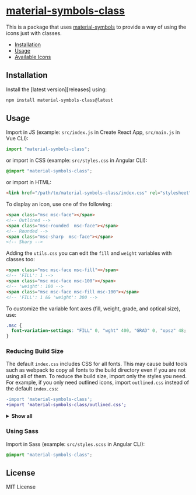 # [material-symbols-class](https://github.com/joelcorrales/material-symbols-class)

This is a package that uses [material-symbols](https://github.com/marella/material-symbols/tree/main/material-symbols) to provide a way of using the icons just with classes.

- [Installation](#installation)
- [Usage](#usage)
- [Available Icons](#available-icons)

## Installation

Install the [latest version][releases] using:

```sh
npm install material-symbols-class@latest
```

## Usage

Import in JS (example: `src/index.js` in Create React App, `src/main.js` in Vue CLI):

```js
import "material-symbols-class";
```

or import in CSS (example: `src/styles.css` in Angular CLI):

```css
@import "material-symbols-class";
```

or import in HTML:

```html
<link href="/path/to/material-symbols-class/index.css" rel="stylesheet" />
```

To display an icon, use one of the following:

```html
<span class="msc msc-face"></span>
<!-- Outlined -->
<span class="msc-rounded  msc-face"></span>
<!-- Rounded -->
<span class="msc-sharp  msc-face"></span>
<!-- Sharp -->
```

Adding the `utils.css` you can edit the `fill` and `weight` variables with classes too:

```html
<span class="msc msc-face msc-fill"></span>
<!-- 'FILL': 1 -->
<span class="msc msc-face msc-100"></span>
<!-- 'weight': 100 -->
<span class="msc msc-face msc-fill msc-100"></span>
<!-- 'FILL': 1 && 'weight': 300 -->
```

To customize the variable font axes (fill, weight, grade, and optical size), use:

```css
.msc {
  font-variation-settings: "FILL" 0, "wght" 400, "GRAD" 0, "opsz" 48;
}
```

### Reducing Build Size

The default `index.css` includes CSS for all fonts. This may cause build tools such as webpack to copy all fonts to the build directory even if you are not using all of them. To reduce the build size, import only the styles you need. For example, if you only need outlined icons, import `outlined.css` instead of the default `index.css`:

```diff
-import 'material-symbols-class';
+import 'material-symbols-class/outlined.css';
```

<details>
<summary><strong>Show all</strong></summary><br>

| Icons    | CSS          | Sass          |
| :------- | :----------- | :------------ |
| Outlined | outlined.css | outlined.scss |
| Rounded  | rounded.css  | rounded.scss  |
| Sharp    | sharp.css    | sharp.scss    |

</details>

### Using Sass

Import in Sass (example: `src/styles.scss` in Angular CLI):

```scss
@import "material-symbols-class";
```

## License

MIT License
